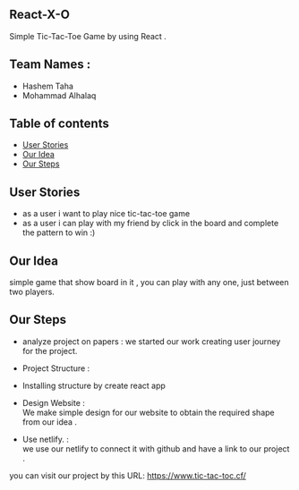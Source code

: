 ## React-X-O
Simple Tic-Tac-Toe Game by using React .

## Team Names :
* Hashem Taha  
* Mohammad Alhalaq  

## Table of contents
* [User Stories](#user-stories)
* [Our Idea](#our-idea)
* [Our Steps](#our-steps)

## User Stories  
 - as a user i want to play nice tic-tac-toe game 
 - as a user i can play with my friend by click in the board and complete the pattern to win :)

## Our Idea
 simple game that show board in it , you can play with any one, just between two players.
	

## Our Steps
* analyze project on papers : 
 we started our work creating user journey for the project.

* Project Structure :   
 - Installing structure by create react app 

* Design Website :   
We make simple design for our website to obtain the required shape from our idea .

* Use netlify. :   
we use our netlify to connect it with github and have a link to our project . 

you can visit our project by this URL: https://www.tic-tac-toc.cf/


